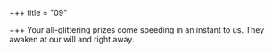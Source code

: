 +++
title = "09"

+++
Your all-glittering prizes come speeding in an instant to us.
They awaken at our will and right away.